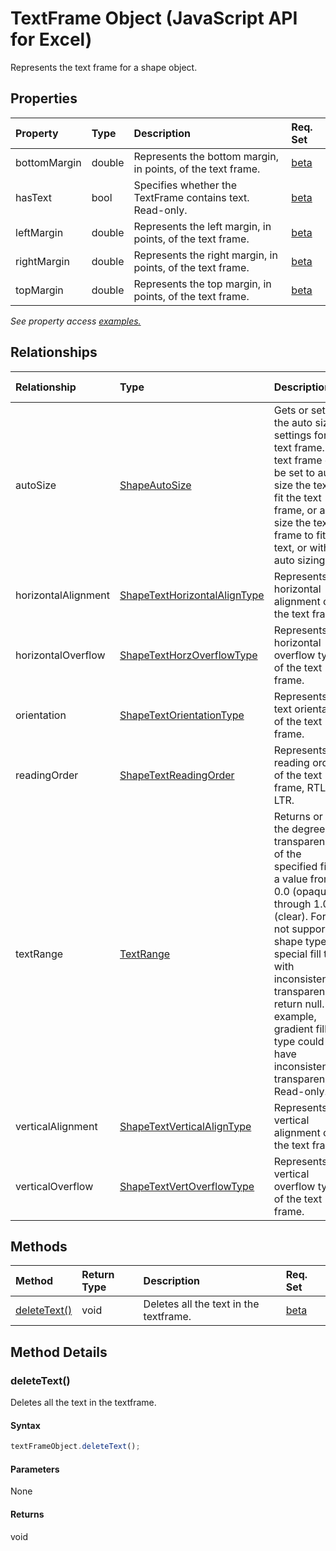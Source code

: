 # TextFrame Object (JavaScript API for Excel)

Represents the text frame for a shape object.

## Properties

| Property	   | Type	|Description| Req. Set|
|:---------------|:--------|:----------|:----|
|bottomMargin|double|Represents the bottom margin, in points, of the text frame.|[beta](../requirement-sets/excel-api-requirement-sets.md)|
|hasText|bool|Specifies whether the TextFrame contains text. Read-only.|[beta](../requirement-sets/excel-api-requirement-sets.md)|
|leftMargin|double|Represents the left margin, in points, of the text frame.|[beta](../requirement-sets/excel-api-requirement-sets.md)|
|rightMargin|double|Represents the right margin, in points, of the text frame.|[beta](../requirement-sets/excel-api-requirement-sets.md)|
|topMargin|double|Represents the top margin, in points, of the text frame.|[beta](../requirement-sets/excel-api-requirement-sets.md)|

_See property access [examples.](#property-access-examples)_

## Relationships
| Relationship | Type	|Description| Req. Set|
|:---------------|:--------|:----------|:----|
|autoSize|[ShapeAutoSize](shapeautosize.md)|Gets or sets the auto sizing settings for the text frame. A text frame can be set to auto size the text to fit the text frame, or auto size the text frame to fit the text, or without auto sizing.|[beta](../requirement-sets/excel-api-requirement-sets.md)|
|horizontalAlignment|[ShapeTextHorizontalAlignType](shapetexthorizontalaligntype.md)|Represents the horizontal alignment of the text frame.|[beta](../requirement-sets/excel-api-requirement-sets.md)|
|horizontalOverflow|[ShapeTextHorzOverflowType](shapetexthorzoverflowtype.md)|Represents the horizontal overflow type of the text frame.|[beta](../requirement-sets/excel-api-requirement-sets.md)|
|orientation|[ShapeTextOrientationType](shapetextorientationtype.md)|Represents the text orientation of the text frame.|[beta](../requirement-sets/excel-api-requirement-sets.md)|
|readingOrder|[ShapeTextReadingOrder](shapetextreadingorder.md)|Represents the reading order of the text frame, RTL or LTR.|[beta](../requirement-sets/excel-api-requirement-sets.md)|
|textRange|[TextRange](textrange.md)|Returns or sets the degree of transparency of the specified fill as a value from 0.0 (opaque) through 1.0 (clear). For API not supported shape types  or special fill type with inconsistent transparencies, return null. For example, gradient fill type could have inconsistent transparencies. Read-only.|[beta](../requirement-sets/excel-api-requirement-sets.md)|
|verticalAlignment|[ShapeTextVerticalAlignType](shapetextverticalaligntype.md)|Represents the vertical alignment of the text frame.|[beta](../requirement-sets/excel-api-requirement-sets.md)|
|verticalOverflow|[ShapeTextVertOverflowType](shapetextvertoverflowtype.md)|Represents the vertical overflow type of the text frame.|[beta](../requirement-sets/excel-api-requirement-sets.md)|

## Methods

| Method		   | Return Type	|Description| Req. Set|
|:---------------|:--------|:----------|:----|
|[deleteText()](#deletetext)|void|Deletes all the text in the textframe.|[beta](../requirement-sets/excel-api-requirement-sets.md)|

## Method Details


### deleteText()
Deletes all the text in the textframe.

#### Syntax
```js
textFrameObject.deleteText();
```

#### Parameters
None

#### Returns
void
